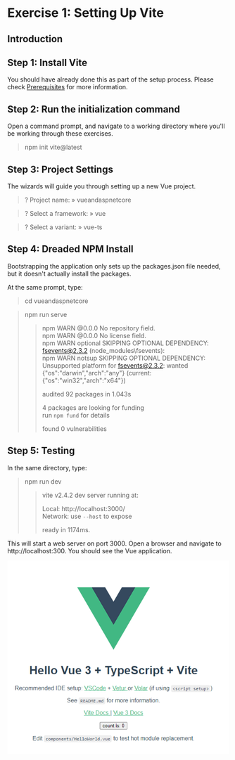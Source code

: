 # Exercise 1: Setting Up Vite

## Introduction

## Step 1: Install Vite
You should have already done this as part of the setup process.  Please check [Prerequisites](../../Prerequisites.md) for more information.

## Step 2: Run the initialization command

Open a command prompt, and navigate to a working directory where you'll be working through these exercises.

> npm init vite@latest

## Step 3: Project Settings

The wizards will guide you through setting up a new Vue project.

> ? Project name: » vueandaspnetcore  

> ? Select a framework: » vue  

> ? Select a variant: » vue-ts

## Step 4: Dreaded NPM Install

Bootstrapping the application only sets up the packages.json file needed, but it doesn't actually install the packages. 

At the same prompt, type:

> cd vueandaspnetcore  

> npm run serve  
> >npm WARN @0.0.0 No repository field.  
> >npm WARN @0.0.0 No license field.  
> >npm WARN optional SKIPPING OPTIONAL DEPENDENCY: fsevents@2.3.2 (node_modules\fsevents):  
> >npm WARN notsup SKIPPING OPTIONAL DEPENDENCY: Unsupported platform for fsevents@2.3.2: wanted {"os":"darwin","arch":"any"} (current: {"os":"win32","arch":"x64"})  
> >  
> > audited 92 packages in 1.043s  
> >  
> > 4 packages are looking for funding  
> >  run `npm fund` for details  
> >  
> > found 0 vulnerabilities  

## Step 5: Testing

In the same directory, type:

> npm run dev
> >   vite v2.4.2 dev server running at:  
> >  
> > Local: http://localhost:3000/  
> > Network: use `--host` to expose  
> >  
> > ready in 1174ms.  

This will start a web server on port 3000.  Open a browser and navigate to http://localhost:300.  You should see the Vue application.

![](ViteSuccess.png)